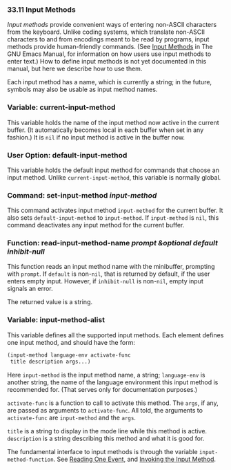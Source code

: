 

### 33.11 Input Methods

*Input methods* provide convenient ways of entering non-ASCII characters from the keyboard. Unlike coding systems, which translate non-ASCII characters to and from encodings meant to be read by programs, input methods provide human-friendly commands. (See [Input Methods](https://www.gnu.org/software/emacs/manual/html_node/emacs/Input-Methods.html#Input-Methods) in The GNU Emacs Manual, for information on how users use input methods to enter text.) How to define input methods is not yet documented in this manual, but here we describe how to use them.

Each input method has a name, which is currently a string; in the future, symbols may also be usable as input method names.

### Variable: **current-input-method**

This variable holds the name of the input method now active in the current buffer. (It automatically becomes local in each buffer when set in any fashion.) It is `nil` if no input method is active in the buffer now.

### User Option: **default-input-method**

This variable holds the default input method for commands that choose an input method. Unlike `current-input-method`, this variable is normally global.

### Command: **set-input-method** *input-method*

This command activates input method `input-method` for the current buffer. It also sets `default-input-method` to `input-method`. If `input-method` is `nil`, this command deactivates any input method for the current buffer.

### Function: **read-input-method-name** *prompt \&optional default inhibit-null*

This function reads an input method name with the minibuffer, prompting with `prompt`. If `default` is non-`nil`, that is returned by default, if the user enters empty input. However, if `inhibit-null` is non-`nil`, empty input signals an error.

The returned value is a string.

### Variable: **input-method-alist**

This variable defines all the supported input methods. Each element defines one input method, and should have the form:

```lisp
(input-method language-env activate-func
 title description args...)
```

Here `input-method` is the input method name, a string; `language-env` is another string, the name of the language environment this input method is recommended for. (That serves only for documentation purposes.)

`activate-func` is a function to call to activate this method. The `args`, if any, are passed as arguments to `activate-func`. All told, the arguments to `activate-func` are `input-method` and the `args`.

`title` is a string to display in the mode line while this method is active. `description` is a string describing this method and what it is good for.

The fundamental interface to input methods is through the variable `input-method-function`. See [Reading One Event](Reading-One-Event.html), and [Invoking the Input Method](Invoking-the-Input-Method.html).
